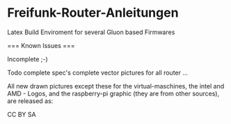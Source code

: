 # Freifunk-Router-Anleitungen
Latex Build Enviroment for several Gluon based Firmwares

=== Known Issues ===

Incomplete ;-)

Todo
complete spec's
complete vector pictures for all router
...


All new drawn pictures except these for the virtual-maschines, the intel and AMD - Logos, and the raspberry-pi graphic (they are from other sources), 
are released as: 

CC BY SA
